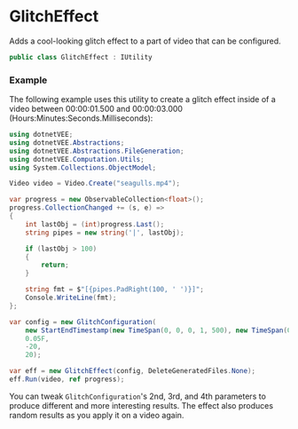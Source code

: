 # GlitchEffect
Adds a cool-looking glitch effect to a part of video that can be configured.

```cs
public class GlitchEffect : IUtility
```

### Example
The following example uses this utility to create a glitch effect inside of a video between 00:00:01.500 and 00:00:03.000 (Hours:Minutes:Seconds.Milliseconds):

```cs
using dotnetVEE;
using dotnetVEE.Abstractions;
using dotnetVEE.Abstractions.FileGeneration;
using dotnetVEE.Computation.Utils;
using System.Collections.ObjectModel;

Video video = Video.Create("seagulls.mp4");

var progress = new ObservableCollection<float>();
progress.CollectionChanged += (s, e) =>
{
    int lastObj = (int)progress.Last();
    string pipes = new string('|', lastObj);

    if (lastObj > 100)
    {
        return;
    }

    string fmt = $"[{pipes.PadRight(100, ' ')}]";
    Console.WriteLine(fmt);
};

var config = new GlitchConfiguration(
    new StartEndTimestamp(new TimeSpan(0, 0, 0, 1, 500), new TimeSpan(0, 0, 0, 3)),
    0.05F,
    -20,
    20);

var eff = new GlitchEffect(config, DeleteGeneratedFiles.None);
eff.Run(video, ref progress);
```

You can tweak `GlitchConfiguration`'s 2nd, 3rd, and 4th parameters to produce different and more interesting results. The effect also produces random results as you apply it on a video again.
